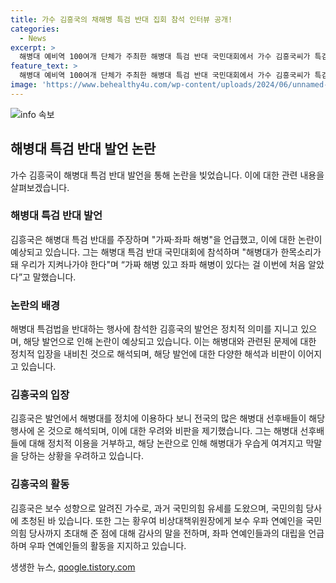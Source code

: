 ```yaml
---
title: 가수 김흥국의 채해병 특검 반대 집회 참석 인터뷰 공개!
categories:
  - News
excerpt: >
  해병대 예비역 100여개 단체가 주최한 해병대 특검 반대 국민대회에서 가수 김흥국씨가 특검 반대 주장과 관련해 논란을 빚었다. 김씨는 가짜·좌파 해병 발언으로 화제를 모으며 해병대를 정치적으로 이용하는 것을 비판하고, 보수 성향으로도 알려져 있다. 김씨는 또한 국민의힘 당사에서 2024 총선 지원 연예인 자원봉사단 간담회에 참석해 황우여 비상대책위원장 등에게 감사의 말을 전했으며, 박정희 전 대통령의 다큐멘터리 영화 제작에도 참여하고 있다.
feature_text: >
  해병대 예비역 100여개 단체가 주최한 해병대 특검 반대 국민대회에서 가수 김흥국씨가 특검 반대 주장과 관련해 논란을 빚었다. 김씨는 가짜·좌파 해병 발언으로 화제를 모으며 해병대를 정치적으로 이용하는 것을 비판하고, 보수 성향으로도 알려져 있다. 김씨는 또한 국민의힘 당사에서 2024 총선 지원 연예인 자원봉사단 간담회에 참석해 황우여 비상대책위원장 등에게 감사의 말을 전했으며, 박정희 전 대통령의 다큐멘터리 영화 제작에도 참여하고 있다.
image: 'https://www.behealthy4u.com/wp-content/uploads/2024/06/unnamed-file.png'
---
```


<p><img src="https://www.behealthy4u.com/wp-content/uploads/2024/06/unnamed-file.png" alt="info 속보" /></p>

<h2 data-ke-size="size26">해병대 특검 반대 발언 논란</h2>

<p data-ke-size="size16">가수 김흥국이 해병대 특검 반대 발언을 통해 논란을 빚었습니다. 이에 대한 관련 내용을 살펴보겠습니다.</p>

<h3>해병대 특검 반대 발언</h3>

<p data-ke-size="size16">김흥국은 해병대 특검 반대를 주장하며 "가짜·좌파 해병"을 언급했고, 이에 대한 논란이 예상되고 있습니다. 그는 해병대 특검 반대 국민대회에 참석하며 "해병대가 한목소리가 돼 우리가 지켜나가야 한다"며 “가짜 해병 있고 좌파 해병이 있다는 걸 이번에 처음 알았다”고 말했습니다.</p>

<h3>논란의 배경</h3>

<p data-ke-size="size16">해병대 특검법을 반대하는 행사에 참석한 김흥국의 발언은 정치적 의미를 지니고 있으며, 해당 발언으로 인해 논란이 예상되고 있습니다. 이는 해병대와 관련된 문제에 대한 정치적 입장을 내비친 것으로 해석되며, 해당 발언에 대한 다양한 해석과 비판이 이어지고 있습니다.</p>

<h3>김흥국의 입장</h3>

<p data-ke-size="size16">김흥국은 발언에서 해병대를 정치에 이용하다 보니 전국의 많은 해병대 선후배들이 해당 행사에 온 것으로 해석되며, 이에 대한 우려와 비판을 제기했습니다. 그는 해병대 선후배들에 대해 정치적 이용을 거부하고, 해당 논란으로 인해 해병대가 우습게 여겨지고 막말을 당하는 상황을 우려하고 있습니다.</p>

<h3>김흥국의 활동</h3>

<p data-ke-size="size16">김흥국은 보수 성향으로 알려진 가수로, 과거 국민의힘 유세를 도왔으며, 국민의힘 당사에 초청된 바 있습니다. 또한 그는 황우여 비상대책위원장에게 보수 우파 연예인을 국민의힘 당사까지 초대해 준 점에 대해 감사의 말을 전하며, 좌파 연예인들과의 대립을 언급하며 우파 연예인들의 활동을 지지하고 있습니다.</p>
생생한 뉴스, <a href="https://qoogle.tistory.com" rel="dofollow">qoogle.tistory.com</a>


